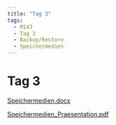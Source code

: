 ```yaml
---
title: "Tag 3"
tags:
  - M143
  - Tag 3
  - Backup/Restore
  - Speichermedien
---
```


# Tag 3

[Speichermedien.docx](/data/m143/Speichermedien.docx)

[Speichermedien_Praesentation.pdf](/data/m143/Speichermedien_Praesentation.pdf)
